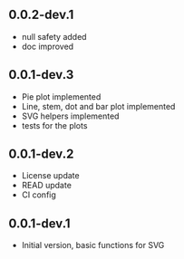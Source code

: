 ## 0.0.2-dev.1

- null safety added
- doc improved

## 0.0.1-dev.3

- Pie plot implemented
- Line, stem, dot and bar plot implemented
- SVG helpers implemented
- tests for the plots

## 0.0.1-dev.2

- License update
- READ update
- CI config


## 0.0.1-dev.1

- Initial version, basic functions for SVG
